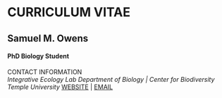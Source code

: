 # **CURRICULUM VITAE**
## **Samuel M. Owens**
#### **PhD Biology Student**

CONTACT INFORMATION		      
_Integrative Ecology Lab_ 
_Department of Biology | Center for Biodiversity_
_Temple University_
[WEBSITE](https://sites.temple.edu/smowens/) | [EMAIL](mailto:sam.owens@temple.edu)
